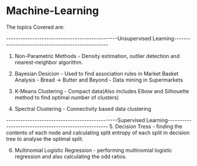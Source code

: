 # Machine-Learning

The topics Covered are:

-----------------------------------------------Unsupervised Learning--------------------------------------------------
1. Non-Parametric Methods - Density estimation, outlier detection and nearest-neighbor algorithm.

2. Bayesian Desicion - Used to find association rules in Market Basket Analysis - Bread -> Butter and Beyond - Data mining in Supermarkets

3. K-Means Clustering - Compact data(Also includes Elbow and Silhouette method to find optimal number of clusters)

4. Spectral Clustering - Connectivity based data clustering 

-----------------------------------------------Supervised Learning-----------------------------------------------------
  5. Decision Tress - finding the contents of each node and calculating split entropy of each split in decision tree to analyse the optimal split.
 
6. Multinomial Logistic Regression - performing multinomial logistic regression and also calculating the odd ratios.
